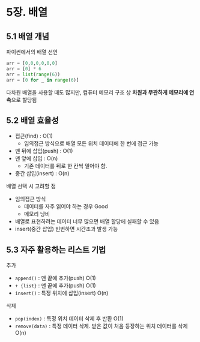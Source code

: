 # 5장. 배열
## 5.1 배열 개념
파이썬에서의 배열 선언
```python
arr = [0,0,0,0,0,0]
arr = [0] * 6
arr = list(range(6))
arr = [0 for _ in range(6)]
```

다차원 배열을 사용할 때도 많지만, 컴퓨터 메모리 구조 상 **차원과 무관하게 메모리에 연속**으로 할당됨

## 5.2 배열 효율성
* 접근(find) : O(1)
  * 임의접근 방식으로 배열 모든 위치 데이터에 한 번에 접근 가능
* 맨 뒤에 삽입(push) : O(1)
* 맨 앞에 삽입 : O(n)
  * 기존 데이터를 뒤로 한 칸씩 밀어야 함.
* 중간 삽입(insert) : O(n)

배열 선택 시 고려할 점
* 임의접근 방식
  * 데이터를 자주 읽어야 하는 경우 Good
  * 메모리 낭비
* 배열로 표현하려는 데이터 너무 많으면 배열 할당에 실패할 수 있음
* insert(중간 삽입) 빈번하면 시간초과 발생 가능

## 5.3 자주 활용하는 리스트 기법
추가
* `append()` : 맨 끝에 추가(push) O(1)
* `+ {list}` : 맨 끝에 추가(push) O(1)
* `insert()` : 특정 위치에 삽입(insert) O(n)

삭제
* `pop(index)` : 특정 위치 데이터 삭제 후 반환 O(1)
* `remove(data)` : 특정 데이터 삭제. 받은 값이 처음 등장하는 위치 데이터를 삭제 O(n)
